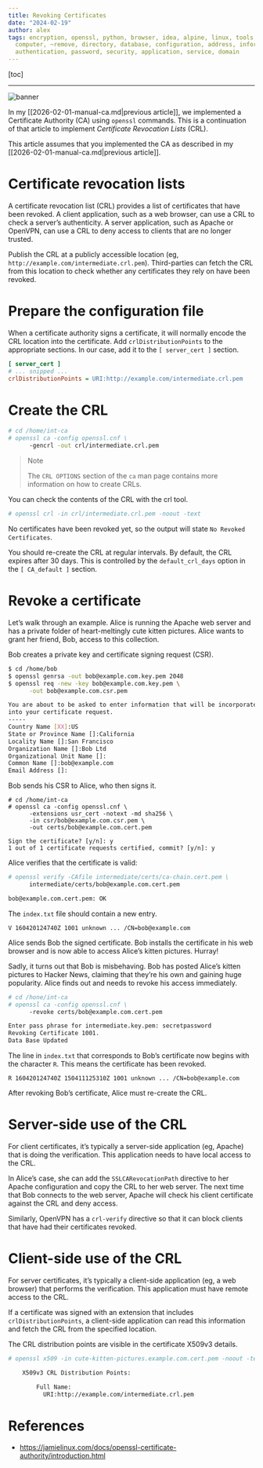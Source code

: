 ```yaml
---
title: Revoking Certificates
date: "2024-02-19"
author: alex
tags: encryption, openssl, python, browser, idea, alpine, linux, tools, windows, library,
  computer, ~remove, directory, database, configuration, address, information, remote,
  authentication, password, security, application, service, domain
---
```

[toc]
***
![banner]({static}/images/2026/cas/banner.png)

In my  [[2026-02-01-manual-ca.md|previous article]], we implemented
a Certificate Authority (CA) using `openssl` commands.  This is a continuation
of that article to implement _Certificate Revocation Lists_ (CRL).

This article assumes that you implemented the CA as described in my
[[2026-02-01-manual-ca.md|previous article]].

# Certificate revocation lists

A certificate revocation list (CRL) provides a list of certificates that have been revoked.
A client application, such as a web browser, can use a CRL to check a server’s authenticity.
A server application, such as Apache or OpenVPN, can use a CRL to deny access to clients that
are no longer trusted.

Publish the CRL at a publicly accessible location (eg,
`http://example.com/intermediate.crl.pem`).  Third-parties can fetch the CRL from this
location to check whether any certificates they rely on have been revoked.

# Prepare the configuration file

When a certificate authority signs a certificate, it will normally encode the CRL
location into the certificate. Add `crlDistributionPoints` to the appropriate sections.
In our case, add it to the `[ server_cert ]` section.

```ini
[ server_cert ]
# ... snipped ...
crlDistributionPoints = URI:http://example.com/intermediate.crl.pem
```

# Create the CRL

```bash
# cd /home/int-ca
# openssl ca -config openssl.cnf \
      -gencrl -out crl/intermediate.crl.pem
```

> Note
>
> The `CRL OPTIONS` section of the `ca` man page contains more information on how to create
> CRLs.

You can check the contents of the CRL with the crl tool.

```bash
# openssl crl -in crl/intermediate.crl.pem -noout -text
```


No certificates have been revoked yet, so the output will state `No Revoked Certificates`.

You should re-create the CRL at regular intervals. By default, the CRL expires after
30 days. This is controlled by the `default_crl_days` option in the `[ CA_default ]`
section.


# Revoke a certificate

Let’s walk through an example. Alice is running the Apache web server and has a private
folder of heart-meltingly cute kitten pictures. Alice wants to grant her friend, Bob,
access to this collection.

Bob creates a private key and certificate signing request (CSR).

```bash
$ cd /home/bob
$ openssl genrsa -out bob@example.com.key.pem 2048
$ openssl req -new -key bob@example.com.key.pem \
      -out bob@example.com.csr.pem

You are about to be asked to enter information that will be incorporated
into your certificate request.
-----
Country Name [XX]:US
State or Province Name []:California
Locality Name []:San Francisco
Organization Name []:Bob Ltd
Organizational Unit Name []:
Common Name []:bob@example.com
Email Address []:
```

Bob sends his CSR to Alice, who then signs it.

```
# cd /home/int-ca
# openssl ca -config openssl.cnf \
      -extensions usr_cert -notext -md sha256 \
      -in csr/bob@example.com.csr.pem \
      -out certs/bob@example.com.cert.pem

Sign the certificate? [y/n]: y
1 out of 1 certificate requests certified, commit? [y/n]: y
```
Alice verifies that the certificate is valid:

```bash
# openssl verify -CAfile intermediate/certs/ca-chain.cert.pem \
      intermediate/certs/bob@example.com.cert.pem

bob@example.com.cert.pem: OK
```

The `index.txt` file should contain a new entry.

```
V 160420124740Z 1001 unknown ... /CN=bob@example.com
```

Alice sends Bob the signed certificate. Bob installs the certificate in his web
browser and is now able to access Alice’s kitten pictures. Hurray!

Sadly, it turns out that Bob is misbehaving. Bob has posted Alice’s kitten pictures to
Hacker News, claiming that they’re his own and gaining huge popularity. Alice finds out
and needs to revoke his access immediately.

```bash
# cd /hone/int-ca
# openssl ca -config openssl.cnf \
      -revoke certs/bob@example.com.cert.pem

Enter pass phrase for intermediate.key.pem: secretpassword
Revoking Certificate 1001.
Data Base Updated
```
The line in `index.txt` that corresponds to Bob’s certificate now begins with the character
`R`. This means the certificate has been revoked.

```
R 160420124740Z 150411125310Z 1001 unknown ... /CN=bob@example.com
```

After revoking Bob’s certificate, Alice must re-create the CRL.

# Server-side use of the CRL

For client certificates, it’s typically a server-side application (eg, Apache) that is doing
the verification. This application needs to have local access to the CRL.

In Alice’s case, she can add the `SSLCARevocationPath` directive to her Apache configuration
and copy the CRL to her web server. The next time that Bob connects to the web server, Apache
will check his client certificate against the CRL and deny access.

Similarly, OpenVPN has a `crl-verify` directive so that it can block clients that have had
their certificates revoked.

# Client-side use of the CRL

For server certificates, it’s typically a client-side application (eg, a web browser) that
performs the verification. This application must have remote access to the CRL.

If a certificate was signed with an extension that includes `crlDistributionPoints`, a
client-side application can read this information and fetch the CRL from the specified
location.

The CRL distribution points are visible in the certificate X509v3 details.

```bash
# openssl x509 -in cute-kitten-pictures.example.com.cert.pem -noout -text

    X509v3 CRL Distribution Points:

        Full Name:
          URI:http://example.com/intermediate.crl.pem
```

# References

- https://jamielinux.com/docs/openssl-certificate-authority/introduction.html
